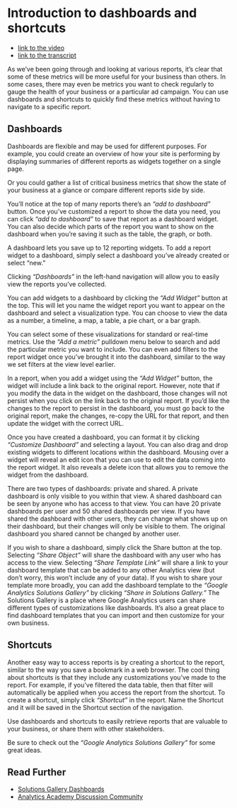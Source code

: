 # Introduction to dashboards and shortcuts
- [link to the video](https://analytics.google.com/analytics/academy/course/6/unit/2/lesson/5)
- [link to the transcript](https://support.google.com/analytics/answer/6383003)


As we’ve been going through and looking at various reports, it’s clear that some of these metrics will be more useful for your business than others. In some cases, there may even be metrics you want to check regularly to gauge the health of your business or a particular ad campaign. You can use dashboards and shortcuts to quickly find these metrics without having to navigate to a specific report.

## Dashboards
Dashboards are flexible and may be used for different purposes. For example, you could create an overview of how your site is performing by displaying summaries of different reports as widgets together on a single page.

Or you could gather a list of critical business metrics that show the state of your business at a glance or compare different reports side by side.

You’ll notice at the top of many reports there’s an *“add to dashboard”* button. Once you’ve customized a report to show the data you need, you can click *“add to dashboard”* to save that report as a dashboard widget. You can also decide which parts of the report you want to show on the dashboard when you’re saving it such as the table, the graph, or both.

A dashboard lets you save up to 12 reporting widgets. To add a report widget to a dashboard, simply select a dashboard you’ve already created or select “new.”

Clicking *“Dashboards”* in the left-hand navigation will allow you to easily view the reports you’ve collected.

You can add widgets to a dashboard by clicking the *“Add Widget”* button at the top. This will let you name the widget report you want to appear on the dashboard and select a visualization type. You can choose to view the data as a number, a timeline, a map, a table, a pie chart, or a bar graph.

You can select some of these visualizations for standard or real-time metrics. Use the *“Add a metric”* pulldown menu below to search and add the particular metric you want to include. You can even add filters to the report widget once you’ve brought it into the dashboard, similar to the way we set filters at the view level earlier.

In a report, when you add a widget using the *“Add Widget”* button, the widget will include a link back to the original report. However, note that if you modify the data in the widget on the dashboard, those changes will not persist when you click on the link back to the original report. If you’d like the changes to the report to persist in the dashboard, you must go back to the original report, make the changes, re-copy the URL for that report, and then update the widget with the correct URL.

Once you have created a dashboard, you can format it by clicking *“Customize Dashboard”* and selecting a layout. You can also drag and drop existing widgets to different locations within the dashboard. Mousing over a widget will reveal an edit icon that you can use to edit the data coming into the report widget. It also reveals a delete icon that allows you to remove the widget from the dashboard.

There are two types of dashboards: private and shared. A private dashboard is only visible to you within that view. A shared dashboard can be seen by anyone who has access to that view. You can have 20 private dashboards per user and 50 shared dashboards per view. If you have shared the dashboard with other users, they can change what shows up on their dashboard, but their changes will only be visible to them. The original dashboard you shared cannot be changed by another user.

If you wish to share a dashboard, simply click the Share button at the top. Selecting *“Share Object”* will share the dashboard with any user who has access to the view. Selecting *“Share Template Link”* will share a link to your dashboard template that can be added to any other Analytics view (but don’t worry, this won’t include any of your data). If you wish to share your template more broadly, you can add the dashboard template to the *“Google Analytics Solutions Gallery”* by clicking *“Share in Solutions Gallery.”* The Solutions Gallery is a place where Google Analytics users can share different types of customizations like dashboards. It’s also a great place to find dashboard templates that you can import and then customize for your own business.

## Shortcuts
Another easy way to access reports is by creating a shortcut to the report, similar to the way you save a bookmark in a web browser. The cool thing about shortcuts is that they include any customizations you’ve made to the report. For example, if you’ve filtered the data table, then that filter will automatically be applied when you access the report from the shortcut. To create a shortcut, simply click *“Shortcut”* in the report. Name the Shortcut and it will be saved in the Shortcut section of the navigation.

Use dashboards and shortcuts to easily retrieve reports that are valuable to your business, or share them with other stakeholders.

Be sure to check out the *“Google Analytics Solutions Gallery”* for some great ideas.

## Read Further
- [Solutions Gallery Dashboards](https://analytics.google.com/analytics/gallery/#posts/search/%3F_.type%3DDASHBOARD%26_.start%3D0/)
- [Analytics Academy Discussion Community](https://www.en.advertisercommunity.com/t5/Course-Discussion-How-to-set-up/bd-p/setting_up_dashboards_and_shortcuts#)